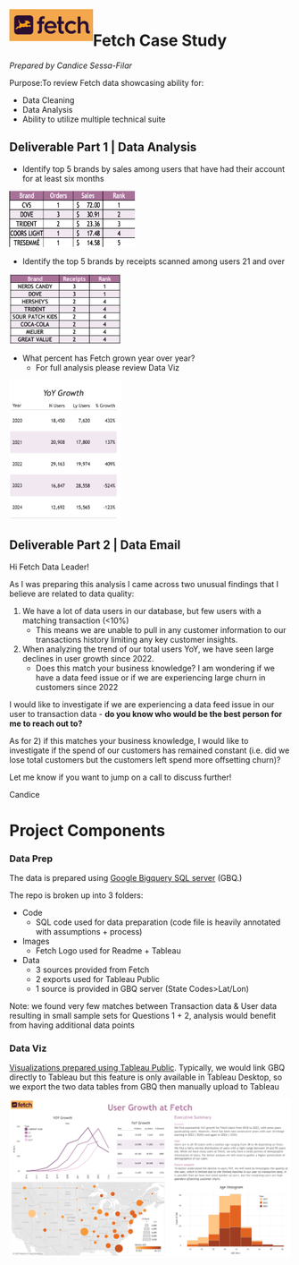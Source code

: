 

<img align="left" src="Images/FETCH_LOGO.png" width="150">

# Fetch Case Study
*Prepared by Candice Sessa-Filar*

Purpose:To review Fetch data showcasing ability for:
- Data Cleaning
- Data Analysis
- Ability to utilize multiple technical suite

## Deliverable Part 1 | Data Analysis
- Identify top 5 brands by sales among users that have had their account for at least six months
<img src="Images/Question1.png" alt="Alt text" width="225" height="100">

- Identify the top 5 brands by receipts scanned among users 21 and over
<img src="Images/Question2.png" alt="Alt text" width="200" height="125">

- What percent has Fetch grown year over year?
  - For full analysis please review Data Viz
<img src="Images/Question3.png" alt="Alt text" width="200" height="250">

## Deliverable Part 2 | Data Email
Hi Fetch Data Leader!

As I was preparing this analysis I came across two unusual findings that I believe are related to data quality:
  
  1) We have a lot of data users in our database, but few users with a matching transaction (<10%)
     - This means we are unable to pull in any customer information to our transactions history limiting any key customer insights.
  3) When analyzing the trend of our total users YoY, we have seen large declines in user growth since 2022.
     - Does this match your business knowledge? I am wondering if we have a data feed issue or if we are experiencing large churn in customers since 2022

I would like to investigate if we are experiencing a data feed issue in our user to transaction data - **do you know who would be the best person for me to reach out to?**

As for 2) if this matches your business knowledge, I would like to investigate if the spend of our customers has remained constant (i.e. did we lose total customers but the customers left spend more offsetting churn)?

Let me know if you want to jump on a call to discuss further!

Candice

# Project Components
### Data Prep

The data is prepared using [Google Bigquery SQL server](https://console.cloud.google.com/bigquery?_gl=1*jn7tsk*_up*MQ..&gclid=Cj0KCQiA4-y8BhC3ARIsAHmjC_EE14TGQbo-E56maD4ynLhGnPWKppRGaeeMUQg4dJahCBG7n2z2NG4aAqMDEALw_wcB&gclsrc=aw.ds&project=zeta-matrix-337222) (GBQ.)

The repo is broken up into 3 folders:
* Code
  * SQL code used for data preparation (code file is heavily annotated with assumptions + process)
* Images
  * Fetch Logo used for Readme + Tableau
* Data
  * 3 sources provided from Fetch
  * 2 exports used for Tableau Public
  * 1 source is provided in GBQ server (State Codes>Lat/Lon)

Note: we found very few matches between Transaction data & User data resulting in small sample sets for Questions 1 + 2, analysis would benefit from having additional data points

### Data Viz

[Visualizations prepared using Tableau Public](https://public.tableau.com/views/FetchUserCaseStudy/Dashboard1?:language=en-US&:sid=&:redirect=auth&:display_count=n&:origin=viz_share_link). Typically, we would link GBQ directly to Tableau but this feature is only available in Tableau Desktop, so we export the two data tables from GBQ then manually upload to Tableau



![Tableau Dashboard](Images/TableauViz.png)
 


